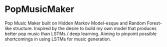 # PopMusicMaker
Pop Music Maker built on Hidden Markov Model-esque and Random Forest-like structure. Inspired by the desire to build my own model that produces better pop music than LSTMs / deep learning. Aiming to pinpoint possible shortcomings in using LSTMs for music generation. 
